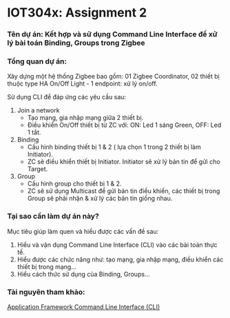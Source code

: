 # IOT304x: Assignment 2

### Tên dự án: Kết hợp và sử dụng Command Line Interface để xử lý bài toán Binding, Groups trong Zigbee

### Tổng quan dự án:
Xây dựng một hệ thống Zigbee bao gồm: 01 Zigbee Coordinator, 02 thiết bị thuộc type HA On/Off Light - 1 endpoint: xử lý on/off.

Sử dụng CLI để đáp ứng các yêu cầu sau:
1. Join a network
   - Tạo mạng, gia nhập mạng giữa 2 thiết bị.
   - Điều khiển On/Off thiết bị từ ZC với: ON: Led 1 sáng Green, OFF: Led 1 tắt.
2. Binding
   - Cấu hình binding thiết bị 1 & 2 ( lựa chọn 1 trong 2 thiết bị làm Initiator).
   - ZC sẽ điều khiển thiết bị Initiator. Initiator sẽ xử lý bản tin để gửi cho Target.
3. Group
   - Cấu hình group cho thiết bị 1 & 2.
   - ZC sẽ sử dụng Multicast để gửi bản tin điều khiển, các thiết bị trong Group sẽ phải nhận & xử lý các bản tin giống nhau.
  
### Tại sao cần làm dự án này?
Mục tiêu giúp làm quen và hiểu được các vấn đề sau:
1. Hiểu và vận dụng Command Line Interface (CLI) vào các bài toán thực tế.
2. Hiểu được các chức năng như: tạo mạng, gia nhập mạng, điều khiển các thiết bị trong mạng...
3. Hiểu cách thức sử dụng của Binding, Groups...

### Tài nguyên tham khảo:
[Application Framework Command Line Interface (CLI)](https://docs.silabs.com/zigbee/6.4/af_v2/group-cli)
